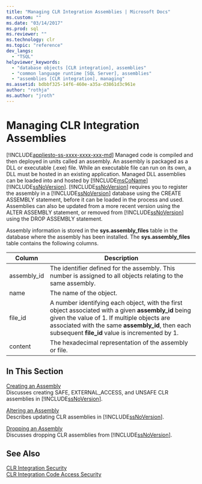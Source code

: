 ```yaml
---
title: "Managing CLR Integration Assemblies | Microsoft Docs"
ms.custom: ""
ms.date: "03/14/2017"
ms.prod: sql
ms.reviewer: ""
ms.technology: clr
ms.topic: "reference"
dev_langs: 
  - "TSQL"
helpviewer_keywords: 
  - "database objects [CLR integration], assemblies"
  - "common language runtime [SQL Server], assemblies"
  - "assemblies [CLR integration], managing"
ms.assetid: bdbbf325-14f6-460e-a35a-d3861d3c961e
author: "rothja"
ms.author: "jroth"
---
```

# Managing CLR Integration Assemblies
[!INCLUDE[appliesto-ss-xxxx-xxxx-xxx-md](../../../includes/appliesto-ss-xxxx-xxxx-xxx-md.md)]
  Managed code is compiled and then deployed in units called an assembly. An assembly is packaged as a DLL or executable (.exe) file. While an executable file can run on its own, a DLL must be hosted in an existing application. Managed DLL assemblies can be loaded into and hosted by [!INCLUDE[msCoName](../../../includes/msconame-md.md)] [!INCLUDE[ssNoVersion](../../../includes/ssnoversion-md.md)]. [!INCLUDE[ssNoVersion](../../../includes/ssnoversion-md.md)] requires you to register the assembly in a [!INCLUDE[ssNoVersion](../../../includes/ssnoversion-md.md)] database using the CREATE ASSEMBLY statement, before it can be loaded in the process and used. Assemblies can also be updated from a more recent version using the ALTER ASSEMBLY statement, or removed from [!INCLUDE[ssNoVersion](../../../includes/ssnoversion-md.md)] using the DROP ASSEMBLY statement.  
  
 Assembly information is stored in the **sys.assembly_files** table in the database where the assembly has been installed. The **sys.assembly_files** table contains the following columns.  
  
|Column|Description|  
|------------|-----------------|  
|assembly_id|The identifier defined for the assembly. This number is assigned to all objects relating to the same assembly.|  
|name|The name of the object.|  
|file_id|A number identifying each object, with the first object associated with a given **assembly_id** being given the value of 1. If multiple objects are associated with the same **assembly_id**, then each subsequent **file_id** value is incremented by 1.|  
|content|The hexadecimal representation of the assembly or file.|  
  
## In This Section  
 [Creating an Assembly](../../../relational-databases/clr-integration/assemblies/creating-an-assembly.md)  
 Discusses creating SAFE, EXTERNAL_ACCESS, and UNSAFE CLR assemblies in [!INCLUDE[ssNoVersion](../../../includes/ssnoversion-md.md)].  
  
 [Altering an Assembly](../../../relational-databases/clr-integration/assemblies/altering-an-assembly.md)  
 Describes updating CLR assemblies in [!INCLUDE[ssNoVersion](../../../includes/ssnoversion-md.md)].  
  
 [Dropping an Assembly](../../../relational-databases/clr-integration/assemblies/dropping-an-assembly.md)  
 Discusses dropping CLR assemblies from [!INCLUDE[ssNoVersion](../../../includes/ssnoversion-md.md)].  
  
## See Also  
 [CLR Integration Security](../../../relational-databases/clr-integration/security/clr-integration-security.md)   
 [CLR Integration Code Access Security](../../../relational-databases/clr-integration/security/clr-integration-code-access-security.md)  
  
  
